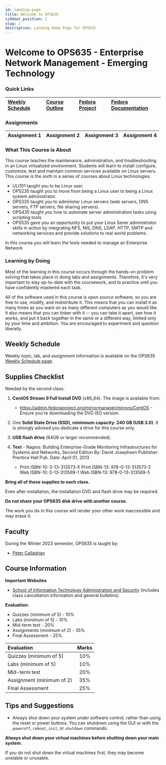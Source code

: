 ```yaml
---
id: landing-page
title: Welcome to OPS635
sidebar_position: 1
slug: /
description: Landing Home Page for OPS635
---
```


# Welcome to OPS635 - Enterprise Network Management - Emerging Technology

### Quick Links

| [Weekly Schedule](./weekly-schedule.md) | [Course Outline](https://scs.senecac.on.ca/course/ops635) | [Fedora Project](http://fedoraproject.org/) | [Fedora Documentation](http://docs.fedoraproject.org/) |
| :--- | :--- | :--- | :--- |

### Assignments

| Assignment 1 | Assignment 2 | Assignment 3 | Assignment 4 |
| :--- | :--- | :--- | :--- |


### What This Course is About

This course teaches the maintenance, administration, and troubleshooting in an Linux virtualized environment. Students will learn to install configure, customize, test and maintain common services available on Linux servers. This course is the sixth in a series of courses about Linux technologies.

  - ULI101 taught you to be Linux user.
  - OPS235 taught you to move from being a Linux user to being a Linux system administrator.
  - OPS335 taught you to administer Linux servers (web servers, DNS servers, FTP servers, file sharing servers).
  - OPS435 taught you how to automate server administration tasks using scripting tools
  - OPS535 gave you an opportunity to put your Linux Sever administrator skills in action by integrating NFS, NIS, DNS, LDAP, HTTP, SMTP and networking services and provide solutions to real world problems.

In this course you will learn the tools needed to manage an Enterprise Network

### Learning by Doing

Most of the learning in this course occurs through the hands-on problem solving that takes place in doing labs and assignments. Therefore, it's very important to stay up-to-date with the coursework, and to practice until you have confidently mastered each task.

All of the software used in this course is _open source_ software, so you are free to use, modify, and redistribute it. This means that you can install it as many times as you want on as many different computers as you would like. It also means that you can tinker with it -- you can take it apart, see how it works, and put it back together in the same or a different way, limited only by your time and ambition. You are encouraged to experiment and question liberally.

## Weekly Schedule

Weekly topic, lab, and assignment information is available on the OPS635 [Weekly Schedule page](./weekly-schedule.md).

## Supplies Checklist

Needed by the second class:

  1. **CentOS Stream 9 Full Install DVD** (x86_64). The image is available from:

        - https://admin.fedoraproject.org/mirrormanager/mirrors/CentOS - Ensure you're downloading the DVD ISO version.

  2. One **Solid State Drive (SSD), mininmum capacity: 240 GB (USB 3.0)**. It is strongly advised you dedicate a drive for this course only.
  3. **USB flash drive** (64GB or larger recommended).
  4. **Text** - Nagios: Building Enterprise-Grade Monitoring Infrastructures for Systems and Networks, Second Edition By: David Josephsen Publisher: Prentice Hall Pub. Date: April 01, 2013

        - Print ISBN-10: 0-13-313573-X Print ISBN-13: 978-0-13-313573-2 Web ISBN-10: 0-13-313569-1 Web ISBN-13: 978-0-13-313569-5

**Bring all of these supplies to each class.**

Even after installation, the installation DVD and flash drive may be required.

**Do not share your OPS635 disk drive with another course.**

The work you do in this course will render your other work inaccessible and may erase it.

## Faculty

During the Winter 2023 semester, OPS635 is taught by:

  - [Peter Callaghan](http://ict.senecacollege.ca/~peter.callaghan)

## Course Information

**Important Websites**

  - [School of Information Technology Administration and Security](https://itas.senecacollege.ca/?q=students/home) (includes class cancellation information and general bulletins)

**Evaluation:**

  - Quizzes (minimum of 5) - 10%
  - Labs (minimum of 5) - 10%
  - Mid-term test - 20%
  - Assignments (minimum of 2) - 35%
  - Final Assessment - 25%

| **Evaluation** | **Marks** |
| :--- | :---: |
| Quizzes (minimum of 5) | 10% |
| Labs (minimum of 5) | 10% |
| Mid-term test | 20% |
| Assignment (minimum of 2) | 35% |
| Final Assessment | 25% |

## Tips and Suggestions

  - Always shut down your system under software control, rather than using the reset or power buttons. You can shutdown using the GUI or with the `poweroff`, `reboot`, `init`, or `shutdown` commands.

**Always shut down your virtual machines before shutting down your main system.**

If you do not shut down the virtual machines first, they may become unstable or unusable.
